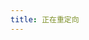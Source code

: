 ```yaml
---
title: 正在重定向
---
```

<meta name="msvalidate.01" content="BFEB5BF33AB4DC1743274D9CE1DCCCFD" />
<script setup>
import { onMounted } from "vue"
import { useRouter } from "vitepress"
    
const router = useRouter();

onMounted(() => router.go("/"));
</script>
